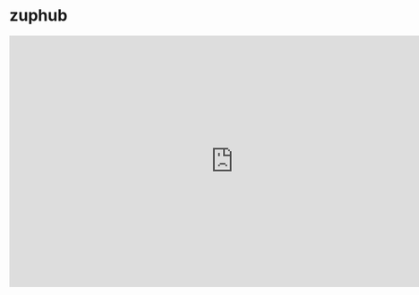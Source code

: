 # zuphub
<iframe style="border:none" width="800" height="450" src="https://whimsical.com/embed/KEo2nLWFkz2MfBRcQDdqJn"></iframe>
